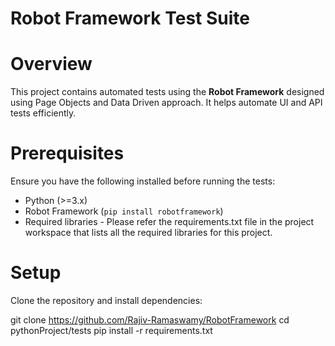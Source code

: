 # Robot Framework Test Suite

# Overview
This project contains automated tests using the **Robot Framework** designed using Page Objects and Data Driven approach. It helps automate UI and API tests efficiently.

# Prerequisites
Ensure you have the following installed before running the tests:
- Python (>=3.x)
- Robot Framework (`pip install robotframework`)
- Required libraries - Please refer the requirements.txt file in the project workspace that lists all the required libraries for this project.

# Setup
Clone the repository and install dependencies:

git clone https://github.com/Rajiv-Ramaswamy/RobotFramework
cd pythonProject/tests
pip install -r requirements.txt